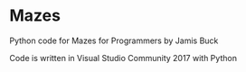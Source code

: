 # Mazes
Python code for Mazes for Programmers by Jamis Buck

Code is written in Visual Studio Community 2017 with Python  
